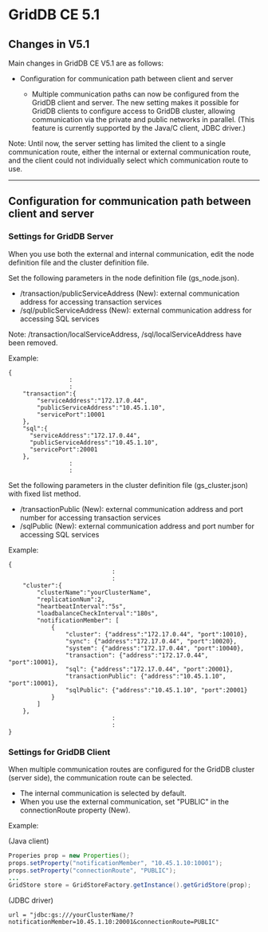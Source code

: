 # GridDB CE 5.1

## Changes in V5.1

Main changes in GridDB CE V5.1 are as follows:

- Configuration for communication path between client and server

    - Multiple communication paths can now be configured from the GridDB client and server. The new setting makes it possible for GridDB clients to configure access to GridDB cluster, allowing communication via the private and public networks in parallel. (This feature is currently supported by the Java/C client, JDBC driver.)

Note: Until now, the server setting has limited the client to a single communication route, either the internal or external communication route, and the client could not individually select which communication route to use.

---

## Configuration for communication path between client and server

### Settings for GridDB Server

When you use both the external and internal communication,
edit the node definition file and the cluster definition file.

Set the following parameters in the node definition file (gs_node.json).
  * /transaction/publicServiceAddress (New): external communication address for accessing transaction services
  * /sql/publicServiceAddress (New): external communication address for accessing SQL services

Note: /transaction/localServiceAddress, /sql/localServiceAddress have been removed.

Example:

```
{
                 :
                 :
    "transaction":{
        "serviceAddress":"172.17.0.44",
        "publicServiceAddress":"10.45.1.10",        
        "servicePort":10001
    },      
    "sql":{
      "serviceAddress":"172.17.0.44",
      "publicServiceAddress":"10.45.1.10",      
      "servicePort":20001
    },
                 :
                 : 
```

Set the following parameters in the cluster definition file (gs_cluster.json) with fixed list method.
  * /transactionPublic (New): external communication address and port number for accessing transaction services
  * /sqlPublic (New): external communication address and port number for accessing SQL services

Example:

```
{
                             :
                             :
    "cluster":{
        "clusterName":"yourClusterName",
        "replicationNum":2,
        "heartbeatInterval":"5s",
        "loadbalanceCheckInterval":"180s",
        "notificationMember": [
            {
                "cluster": {"address":"172.17.0.44", "port":10010},
                "sync": {"address":"172.17.0.44", "port":10020},
                "system": {"address":"172.17.0.44", "port":10040},
                "transaction": {"address":"172.17.0.44", "port":10001},
                "sql": {"address":"172.17.0.44", "port":20001},
                "transactionPublic": {"address":"10.45.1.10", "port":10001},
                "sqlPublic": {"address":"10.45.1.10", "port":20001}
            }
        ]
    },
                             :
                             :
}
```

### Settings for GridDB Client

When multiple communication routes are configured for the GridDB cluster (server side), the communication route can be selected.
- The internal communication is selected by default.
- When you use the external communication, set "PUBLIC" in the connectionRoute property (New).

Example: 

(Java client)
```Java
Properies prop = new Properties();
props.setProperty("notificationMember", "10.45.1.10:10001");
props.setProperty("connectionRoute", "PUBLIC");
...
GridStore store = GridStoreFactory.getInstance().getGridStore(prop);
```

(JDBC driver)
```
url = "jdbc:gs:///yourClusterName/?notificationMember=10.45.1.10:20001&connectionRoute=PUBLIC"
```
